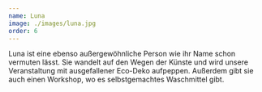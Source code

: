 ```yaml
---
name: Luna
image: ./images/luna.jpg
order: 6
---
```


Luna ist eine ebenso außergewöhnliche Person wie ihr Name schon vermuten lässt. Sie wandelt auf den Wegen der Künste und wird unsere Veranstaltung mit ausgefallener Eco-Deko aufpeppen. Außerdem gibt sie auch einen Workshop, wo es selbstgemachtes Waschmittel gibt.

